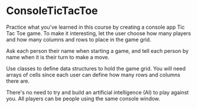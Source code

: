 # ConsoleTicTacToe
Practice what you've learned in this course by creating a console app Tic Tac Toe game.  To make it interesting,
let the user choose how many players and how many columns and rows to place in the game grid.

Ask each person their name when starting a game, and tell each person by name when it is their turn to make a move.

Use classes to define data structures to hold the game grid.  You will need arrays of cells since each user can
define how many rows and columns there are.

There's no need to try and build an artificial intelligence (AI) to play against you.  All players can be people
using the same console window.